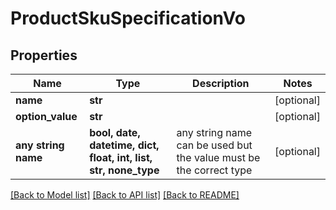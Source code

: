 # ProductSkuSpecificationVo


## Properties
Name | Type | Description | Notes
------------ | ------------- | ------------- | -------------
**name** | **str** |  | [optional] 
**option_value** | **str** |  | [optional] 
**any string name** | **bool, date, datetime, dict, float, int, list, str, none_type** | any string name can be used but the value must be the correct type | [optional]

[[Back to Model list]](../README.md#documentation-for-models) [[Back to API list]](../README.md#documentation-for-api-endpoints) [[Back to README]](../README.md)


